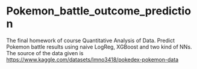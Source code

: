 # Pokemon_battle_outcome_prediction
The final homework of course Quantitative Analysis of Data.
Predict Pokemon battle results using naive LogReg, XGBoost and two kind of NNs.
The source of the data given is https://www.kaggle.com/datasets/lmno3418/pokedex-pokemon-data
